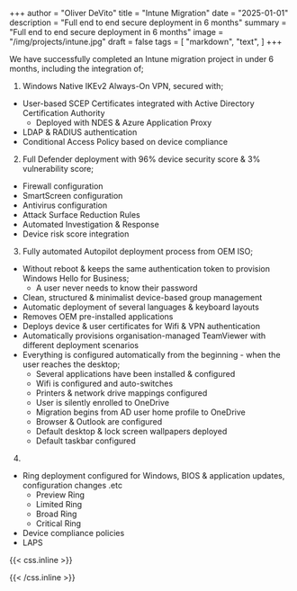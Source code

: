 +++
author = "Oliver DeVito"
title = "Intune Migration"
date = "2025-01-01"
description = "Full end to end secure deployment in 6 months"
summary = "Full end to end secure deployment in 6 months"
image = "/img/projects/intune.jpg"
draft = false
tags = [
    "markdown",
    "text",
]
+++

We have successfully completed an Intune migration project in under 6 months, including the integration of;

1. Windows Native IKEv2 Always-On VPN, secured with;
* User-based SCEP Certificates integrated with Active Directory Certification Authority
  *  Deployed with NDES & Azure Application Proxy
* LDAP & RADIUS authentication
* Conditional Access Policy based on device compliance
2. Full Defender deployment with 96% device security score & 3% vulnerability score;
* Firewall configuration
* SmartScreen configuration
* Antivirus configuration
* Attack Surface Reduction Rules
* Automated Investigation & Response
* Device risk score integration
3. Fully automated Autopilot deployment process from OEM ISO;
* Without reboot & keeps the same authentication token to provision Windows Hello for Business;
  *  A user never needs to know their password
* Clean, structured & minimalist device-based group management
* Automatic deployment of several languages & keyboard layouts
* Removes OEM pre-installed applications
* Deploys device & user certificates for Wifi & VPN authentication
* Automatically provisions organisation-managed TeamViewer with different deployment scenarios
* Everything is configured automatically from the beginning - when the user reaches the desktop;
  *  Several applications have been installed & configured
  *  Wifi is configured and auto-switches
  *  Printers & network drive mappings configured
  *  User is silently enrolled to OneDrive
  *  Migration begins from AD user home profile to OneDrive
  *  Browser & Outlook are configured
  *  Default desktop & lock screen wallpapers deployed
  *  Default taskbar configured
4. 
* Ring deployment configured for Windows, BIOS & application updates, configuration changes .etc
  *  Preview Ring
  *  Limited Ring
  *  Broad Ring
  *  Critical Ring
* Device compliance policies
* LAPS



{{< css.inline >}}
<style>
.canon { background: white; width: 100%; height: auto; }
</style>
{{< /css.inline >}}
